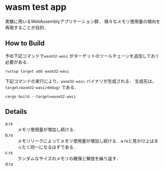 # wasm test app

実験に用いるWebAssemblyアプリケーション群．
様々なメモリ使用量の傾向を再現することが目的．

## How to Build

予め下記コマンドで`wasm32-wasi` がターゲットのツールチェーンを追加しておく必要がある．

```shell
rustup target add wasm32-wasi
```

下記コマンドの実行により，`wasm32-wasi` バイナリが生成される．
生成先は，`target/wasm32-wasi/debug/` である．

```shell
cargo build --target=wasm32-wasi
```

## Details

<dl>
    <dt>a.rs</dt>
    <dd>メモリ使用量が増加し続ける．</dd>
    <dt>b.rs</dt>
    <dd>メモリリークによってメモリ使用量が増加し続ける．a.rsと見かけ上はまったく同一になるはずである．</dd>
    <dt>c.rs</dt>
    <dd>ランダムなサイズのメモリの確保と解放を繰り返す．</dd>
    <dt>d.rs</dt>
    <dd></dd>
</dl>
